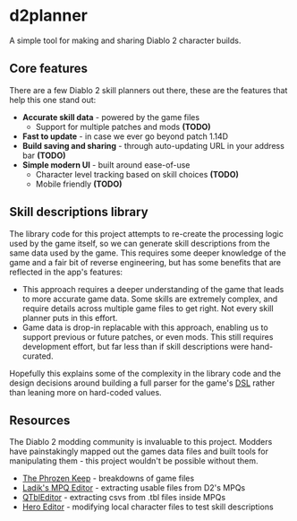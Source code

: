 # d2planner
A simple tool for making and sharing Diablo 2 character builds.

## Core features
There are a few Diablo 2 skill planners out there, these are the features that help this one stand out:
* **Accurate skill data** - powered by the game files
  * Support for multiple patches and mods **(TODO)**
* **Fast to update** - in case we ever go beyond patch 1.14D
* **Build saving and sharing** - through auto-updating URL in your address bar **(TODO)**
* **Simple modern UI** - built around ease-of-use
  * Character level tracking based on skill choices **(TODO)**
  * Mobile friendly **(TODO)**

## Skill descriptions library
The library code for this project attempts to re-create the processing logic used by the game itself, so we can generate skill descriptions from the same data used by the game. This requires some deeper knowledge of the game and a fair bit of reverse engineering, but has some benefits that are reflected in the app's features:
* This approach requires a deeper understanding of the game that leads to more accurate game data. Some skills are extremely complex, and require details across multiple game files to get right. Not every skill planner puts in this effort.
* Game data is drop-in replacable with this approach, enabling us to support previous or future patches, or even mods. This still requires development effort, but far less than if skill descriptions were hand-curated.

Hopefully this explains some of the complexity in the library code and the design decisions around building a full parser for the game's [DSL](https://en.wikipedia.org/wiki/Domain-specific_language) rather than leaning more on hard-coded values.

## Resources
The Diablo 2 modding community is invaluable to this project. Modders have painstakingly mapped out the games data files and built tools for manipulating them - this project wouldn't be possible without them.
* [The Phrozen Keep](https://d2mods.info/forum/viewtopic.php?t=34455) - breakdowns of game files
* [Ladik's MPQ Editor](https://www.hiveworkshop.com/threads/ladiks-mpq-editor.249562/) - extracting usable files from D2's MPQs
* [QTblEditor](https://github.com/kambala-decapitator/QTblEditor) - extracting csvs from .tbl files inside MPQs
* [Hero Editor](https://www.moddb.com/games/diablo-2-lod/downloads/hero-editor-v-104) - modifying local character files to test skill descriptions
